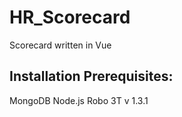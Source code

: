 # HR_Scorecard
Scorecard written in Vue

## Installation Prerequisites:
MongoDB
Node.js
Robo 3T v 1.3.1



